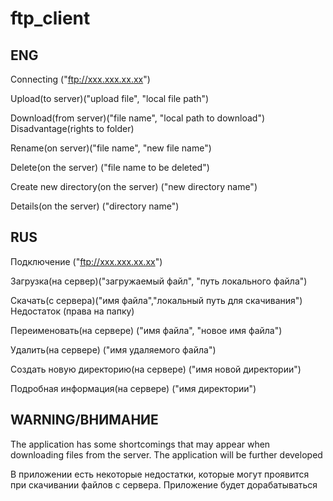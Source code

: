 # ftp_client

## ENG
Connecting ("ftp://xxx.xxx.xx.xx")

Upload(to server)("upload file", "local file path")

Download(from server)("file name", "local path to download") Disadvantage(rights to folder)

Rename(on server)("file name", "new file name")

Delete(on the server) ("file name to be deleted")

Create new directory(on the server) ("new directory name")

Details(on the server) ("directory name")

## RUS
Подключение ("ftp://xxx.xxx.xx.xx")

Загрузка(на сервер)("загружаемый файл", "путь локального файла")

Скачать(с сервера)("имя файла","локальный путь для скачивания") Недостаток (права на папку)

Переименовать(на сервере) ("имя файла", "новое имя файла")

Удалить(на сервере) ("имя удаляемого файла")

Создать новую директорию(на сервере) ("имя новой директории")

Подробная информация(на сервере) ("имя директории")

## WARNING/ВНИМАНИЕ
The application has some shortcomings that may appear when downloading files from the server. The application will be further developed

В приложении есть некоторые недостатки, которые могут проявится при скачивании файлов с сервера. Приложение будет дорабатываться
